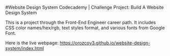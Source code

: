 #Website Design System
Codecademy | Challenge Project: Build A Website Design System

This is a project through the Front-End Engineer career path. It includes CSS color names/hex/rgb, text styles format, and various fonts from Google Font.

Here is the live webpage: https://orozcov3.github.io/website-design-system/index.html
